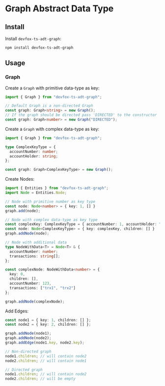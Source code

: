 # Graph Abstract Data Type

## Install

Install `devfox-ts-adt-graph`:

```bash
npm install devfox-ts-adt-graph
```

## Usage

### Graph

Create a `Graph` with primitive data-type as key:

```typescript
import { Graph } from "devfox-ts-adt-graph";

// Default Graph is a non-directed Graph
const graph: Graph<string> = new Graph();
// If the graph should be directed pass 'DIRECTED' to the constructor
const graph: Graph<number> = new Graph("DIRECTED");
```

Create a `Graph` with complex data-type as key:

```typescript
import { Graph } from "devfox-ts-adt-graph";

type ComplexKeyType = {
  accountNumber: number;
  accountHolder: string;
};

const graph: Graph<ComplexKeyType> = new Graph();
```

Create Nodes:

```typescript
import { Entities } from "devfox-ts-adt-graph";
import Node = Entities.Node;

// Node with primitive number as key type
const node: Node<number> = { key: 1, [] }
graph.add(node);

// Node with complex data-type as key type
const complexKey: ComplexKeyType = { accountNumber: 1, accountHolder: "Person1" };
const node: Node<ComplexKeyType> = { key: complexKey, children: [] }
graph.addNode(node);

// Node with additional data
type NodeWithData<T> = Node<T> & {
  accountNumber: number;
  transactions: string[];
};

const complexNode: NodeWithData<number> = {
  key: 0,
  children: [],
  accountNumber: 123,
  transactions: ["trx1", "trx2"]
};

graph.addNode(complexNode);
```

Add Edges:

```typescript
const node1 = { key: 1, children: [] };
const node2 = { key: 2, children: [] };

graph.addNode(node1);
graph.addNode(node2);
graph.addEdge(node1.key, node2.key);

// Non-directed graph
node1.children; // will contain node2
node2.children; // will contain node1

// Directed graph
node1.children; // will contain node2
node2.children; // will be empty
```

